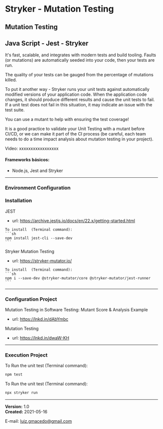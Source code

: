 # Stryker - Mutation Testing

## Mutation Testing 
## Java Script - Jest - Stryker

It's fast, scalable, and integrates with modern tests and build tooling.
Faults (or mutations) are automatically seeded into your code, then your tests are run. 

The quality of your tests can be gauged from the percentage of mutations killed.

To put it another way - Stryker runs your unit tests against automatically modified versions of your application code. When the application code changes, it should produce different results and cause the unit tests to fail. If a unit test does not fail in this situation, it may indicate an issue with the test suite.

You can use a mutant to help with ensuring the test coverage!

It is a good practice to validate your Unit Testing with a mutant before CI/CD, or we can make it part of the CI process (be careful, each team needs to do a time impact analysis about mutation testing in your project).

Video: xxxxxxxxxxxxxxxxx

#### Frameworks básicos: 
- Node.js, Jest and Stryker
_____________________________________________

### Environment Configuration ###
### Installation ###
JEST
   - url: https://archive.jestjs.io/docs/en/22.x/getting-started.html

    To install  (Terminal command):
    ```sh
    npm install jest-cli --save-dev
    ```

Stryker Mutation Testing
   - url: https://stryker-mutator.io/

    To install  (Terminal command):
    ```sh
    npm i --save-dev @stryker-mutator/core @stryker-mutator/jest-runner 
    ```

_____________________________________________

### Configuration Project ###
 Mutation Testing in Software Testing: Mutant Score & Analysis Example 
   - url: https://lnkd.in/dAbYmbc

 Mutation Testing 
   - url: https://lnkd.in/dwaW-KH

_____________________________________________


### Execution Project ###

To Run the unit test (Terminal command):
```sh
npm test
```

To Run the unit test (Terminal command):
```sh
npx stryker run
```
  
_____________________________________________
  
**Version:** 1.0 <br>
**Created:** 2021-05-16

E-mail: luiz.gmacedo@gmail.com



